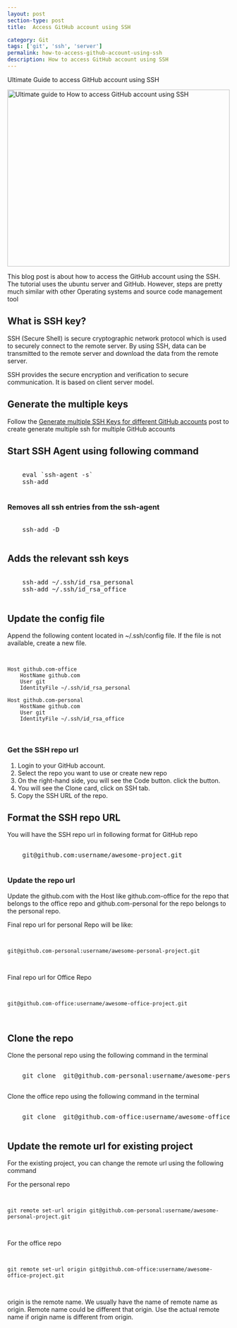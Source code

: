 ```yaml
---
layout: post
section-type: post
title:  Access GitHub account using SSH

category: Git
tags: ['git', 'ssh', 'server']
permalink: how-to-access-github-account-using-ssh
description: How to access GitHub account using SSH
---
```

Ultimate Guide to access GitHub account using SSH
<!--more-->

<img
    src="{{site.baseurl}}/img/posts/github/access-github-using-ssh.png"
    class="img-thumbnail img-rounded" height="400px" width="100%"
    title="Ultimate guide to How to access GitHub account using SSH"
    alt="Ultimate guide to How to access GitHub account using SSH">

<section>
<p>
This blog post is about how to access the GitHub account using the SSH. 
The tutorial uses the ubuntu server and GitHub. However, steps are pretty much similar with other
Operating systems and source code management tool
</p>
</section> 


<section>
<h2>What is SSH key?</h2>

<p>
SSH (Secure Shell) is secure cryptographic network protocol which is used to securely connect to the remote server.
By using SSH, data can be transmitted to the remote server and download the data from the remote server.
</p>

<p>
SSH provides the secure encryption and verification to secure communication. It is based on client server model.
</p>
</section>

<section>

<h2>Generate the multiple keys</h2>
<p>Follow the
<a href="/how-to-generate-multiple-ssh-for-different-github-accounts">Generate multiple SSH Keys for different GitHub accounts</a>
post to create generate multiple ssh for multiple GitHub accounts
</p>

</section>

<section>
<h2>Start SSH Agent using  following command</h2>

<pre>

    eval `ssh-agent -s`
    ssh-add

</pre>
</section>
<section>

<h3>Removes all ssh entries from the ssh-agent</h3>

<pre>

    ssh-add -D

</pre>
</section>
<section>
<h2>Adds the relevant ssh keys</h2>

<pre>

    ssh-add ~/.ssh/id_rsa_personal
    ssh-add ~/.ssh/id_rsa_office

</pre>
</section>
<section>
<h2>Update the config file </h2>
<p>Append the following content located in <span class="important">~/.ssh/config</span> file. If the file is not
available, create a new file. 
</p>
<pre>

    Host github.com-office
        HostName github.com
        User git
        IdentityFile ~/.ssh/id_rsa_personal
    
    Host github.com-personal
        HostName github.com
        User git
        IdentityFile ~/.ssh/id_rsa_office

</pre>
</section>
<section>
<h3>Get the SSH repo url </h3>

<ol>
    <li>Login to your <span class="important">GitHub account</span>.</li>
    <li>Select the repo you want to use or create new repo</li>
    <li>On the right-hand side, you will see the <span class="important">Code</span> button. click the button.</li>
    <li>You will see the <span class="important">Clone</span> card, click on <span class="important">SSH</span> tab. </li>
    <li>Copy the SSH URL of the repo.</li>
</ol>

</section>
<section>
<h2>Format the SSH repo URL</h2>
<p>You will have the SSH repo url in following format for GitHub repo</p>

<pre>

    git@github.com:username/awesome-project.git

</pre>

<h3>Update the repo url</h3>
<p>Update the  <span class="important">github.com</span> with the Host like
<span class="important">github.com-office</span>  for the repo that belongs to the office repo  and
<span class="important">github.com-personal</span> for the repo belongs to the personal repo.
</p>


<p>Final repo url for personal Repo will be like: </p>
<pre>

    git@github.com-personal:username/awesome-personal-project.git

</pre>


<p>Final repo url for Office Repo</p>
<pre>

    git@github.com-office:username/awesome-office-project.git

</pre>
</section>
<section>
<h2>Clone the repo</h2>
<p>Clone the personal repo using the following command in the terminal</p>

<pre>

    git clone  git@github.com-personal:username/awesome-personal-project.git

</pre>

<p>Clone the office repo using the following command in the terminal</p>

<pre>

    git clone  git@github.com-office:username/awesome-office-project.git

</pre>
</section>

<section>
<h2>Update the remote url for existing project</h2>
<p>For the existing project, you can change the remote url using the following command</p>
<p>For the personal repo </p>
<pre>

    git remote set-url origin git@github.com-personal:username/awesome-personal-project.git

</pre>


<p>For the office repo </p>
<pre>

    git remote set-url origin git@github.com-office:username/awesome-office-project.git

</pre>

<p>
<span class="important">origin</span> is the remote name. We usually have the name of remote name as
<span class="important">origin</span>. 
Remote name could be different that origin. Use the actual remote name if origin name is different from origin.
</p>
</section>

